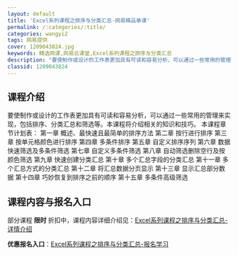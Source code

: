 ```yaml
---
layout: default
title: 'Excel系列课程之排序与分类汇总-网易精品单课'
permalink: /:categories/:title/
categories: wangyi2
tags: 网易提供
cover: 1209043824.jpg
keywords: 精选网课,网易云课堂,Excel系列课程之排序与分类汇总
description: "要使制作或设计的工作表更加具有可读和容易分析，可以通过一些常用的管理来实现，包括排序、分类汇总和筛选等。本课程将介绍相关的知识和技巧。本课程章节计划表：第一章概述、最快速且最简单的排序方法第"
classid: 1209043824
---
```


## 课程介绍

要使制作或设计的工作表更加具有可读和容易分析，可以通过一些常用的管理来实现，包括排序、分类汇总和筛选等。本课程将介绍相关的知识和技巧。
本课程章节计划表：
第一章  概述、最快速且最简单的排序方法
第二章 按行进行排序
第三章 按单元格颜色进行排序
第四章  多条件排序
第五章  自定义排序序列
第六章 数据快速筛选及多条件筛选
第七章 自定义多条件筛选
第八章 自动筛选删除空行及按颜色筛选
第九章 快速创建分类汇总
第十章 多个汇总字段的分类汇总
第十一章 多个汇总方式的分类汇总
第十二章 将汇总数据分页显示
第十三章 显示汇总部分数据
第十四章 巧妙恢复到排序之前的顺序
第十五章 多条件高级筛选

## 课程内容与报名入口

部分课程 **限时** 折扣中，课程内容详细介绍见：[Excel系列课程之排序与分类汇总-详情介绍](https://study.163.com/course/introduction/1209043824.htm?share=1&shareId=1025206652&utm_campaign=share&utm_medium=iphoneShare&utm_source=&utm_u=1025206652)

**优惠报名入口**：[Excel系列课程之排序与分类汇总-报名学习](https://study.163.com/course/introduction/1209043824.htm?share=1&shareId=1025206652&utm_campaign=share&utm_medium=iphoneShare&utm_source=&utm_u=1025206652)

